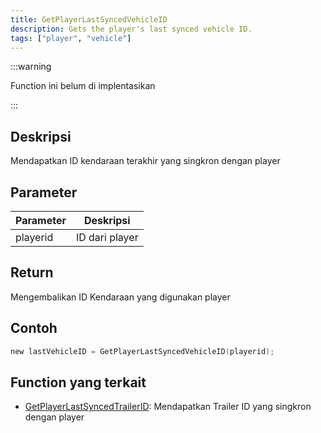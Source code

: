 ```yaml
---
title: GetPlayerLastSyncedVehicleID
description: Gets the player's last synced vehicle ID.
tags: ["player", "vehicle"]
---
```


<VersionWarn version='omp v1.1.0.2612' />

:::warning

Function ini belum di implentasikan

:::

## Deskripsi

Mendapatkan ID kendaraan terakhir yang singkron dengan player

## Parameter
| Parameter | Deskripsi       |
|-----------|-----------------|
| playerid  | ID dari player  |  

## Return
Mengembalikan ID Kendaraan yang digunakan player

## Contoh
```c
new lastVehicleID = GetPlayerLastSyncedVehicleID(playerid);
```

## Function yang terkait

- [GetPlayerLastSyncedTrailerID](GetPlayerLastSyncedTrailerID): Mendapatkan Trailer ID yang singkron dengan player
